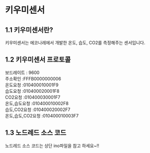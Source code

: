 키우미센서
======================

## 1.1 키우미센서란?
키우미센서는 에코나레에서 개발한 온도, 습도, CO2를 측정해주는 센서입니다.

## 1.2 키우미센서 프로토콜
>
보드레이트 : 9600   
주소확인    :FFFB0000000006   
온도요청	:010400010001F9   
습도요청	:010400020001F8   
CO2요청 :010400030001F7   
온도,습도요청	:010400010002F8   
습도,CO2요청	:010400020002F7   
온도,습도,CO2요청	:010400010003F7   
## 1.3 노드레드 소스 코드
노드레드 소스 코드는 상단 ino파일을 참고 하세요~!!
